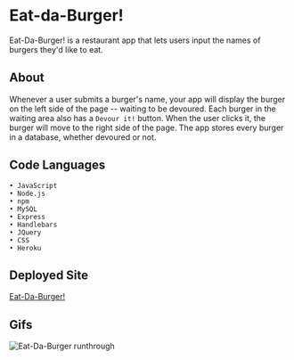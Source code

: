 # Eat-da-Burger!

Eat-Da-Burger! is a restaurant app that lets users input the names of burgers they'd like to eat.

## About

Whenever a user submits a burger's name, your app will display the burger on the left side of the page -- waiting to be devoured. Each burger in the waiting area also has a `Devour it!` button. When the user clicks it, the burger will move to the right side of the page. The app stores every burger in a database, whether devoured or not.

## Code Languages

    • JavaScript
    • Node.js
    • npm
    • MySQL
    • Express
    • Handlebars
    • JQuery
    • CSS
    • Heroku

## Deployed Site

[Eat-Da-Burger!](https://damp-meadow-12275.herokuapp.com/)

## Gifs

![Eat-Da-Burger runthrough](https://media.giphy.com/media/55s2yU1XA48lOSYD7r/giphy.gif)
